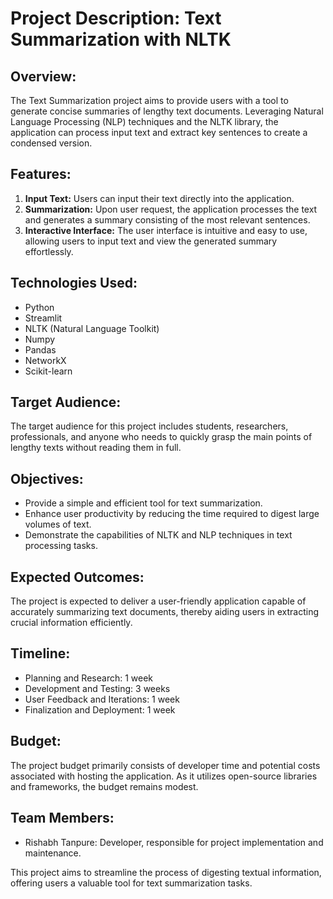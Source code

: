 # Project Description: Text Summarization with NLTK

## Overview:
The Text Summarization project aims to provide users with a tool to generate concise summaries of lengthy text documents. Leveraging Natural Language Processing (NLP) techniques and the NLTK library, the application can process input text and extract key sentences to create a condensed version.

## Features:
1. **Input Text:** Users can input their text directly into the application.
2. **Summarization:** Upon user request, the application processes the text and generates a summary consisting of the most relevant sentences.
3. **Interactive Interface:** The user interface is intuitive and easy to use, allowing users to input text and view the generated summary effortlessly.

## Technologies Used:
- Python
- Streamlit
- NLTK (Natural Language Toolkit)
- Numpy
- Pandas
- NetworkX
- Scikit-learn

## Target Audience:
The target audience for this project includes students, researchers, professionals, and anyone who needs to quickly grasp the main points of lengthy texts without reading them in full.

## Objectives:
- Provide a simple and efficient tool for text summarization.
- Enhance user productivity by reducing the time required to digest large volumes of text.
- Demonstrate the capabilities of NLTK and NLP techniques in text processing tasks.

## Expected Outcomes:
The project is expected to deliver a user-friendly application capable of accurately summarizing text documents, thereby aiding users in extracting crucial information efficiently.

## Timeline:
- Planning and Research: 1 week
- Development and Testing: 3 weeks
- User Feedback and Iterations: 1 week
- Finalization and Deployment: 1 week

## Budget:
The project budget primarily consists of developer time and potential costs associated with hosting the application. As it utilizes open-source libraries and frameworks, the budget remains modest.

## Team Members:
- Rishabh Tanpure: Developer, responsible for project implementation and maintenance.

This project aims to streamline the process of digesting textual information, offering users a valuable tool for text summarization tasks.
